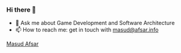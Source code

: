 ### Hi there 👋


- 💬 Ask me about Game Development and Software Architecture
- 📫 How to reach me: get in touch with masud@afsar.info

<div class="badge-base LI-profile-badge" data-locale="en_US" data-size="medium" data-theme="light" data-type="HORIZONTAL" data-vanity="masud-afsar" data-version="v1"><a class="badge-base__link LI-simple-link" href="https://ir.linkedin.com/in/masud-afsar?trk=profile-badge">Masud Afsar</a></div>
              
<script src="https://platform.linkedin.com/badges/js/profile.js" async defer type="text/javascript"></script>
